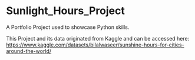 # Sunlight_Hours_Project

A Portfolio Project used to showcase Python skills.

This Project and its data originated from Kaggle and can be accessed here: https://www.kaggle.com/datasets/bilalwaseer/sunshine-hours-for-cities-around-the-world/ 
